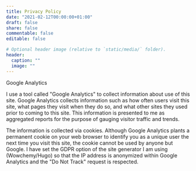 ```yaml
---
title: Privacy Policy
date: "2021-02-12T00:00:00+01:00"
draft: false
share: false
commentable: false
editable: false

# Optional header image (relative to `static/media/` folder).
header:
  caption: ""
  image: ""
---
```

Google Analytics

I use a tool called "Google Analytics" to collect information about use of this site. Google Analytics collects information such as how often users visit this site, what pages they visit when they do so, and what other sites they used prior to coming to this site. This information is presented to me as aggregated reports for the purpose of gauging visitor traffic and trends.

The information is collected via cookies. Although Google Analytics plants a permanent cookie on your web browser to identify you as a unique user the next time you visit this site, the cookie cannot be used by anyone but Google. I have set the GDPR option of the site generator I am using (Wowchemy/Hugo) so that the IP address is anonymized within Google Analytics and the "Do Not Track" request is respected.
